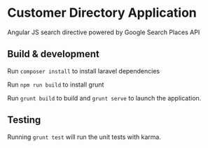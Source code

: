 # Customer Directory Application
Angular JS search directive powered by Google Search Places API

## Build & development

Run `composer install` to install laravel dependencies

Run `npm run build` to install grunt

Run `grunt build` to build and `grunt serve` to launch the application.

## Testing

Running `grunt test` will run the unit tests with karma.

